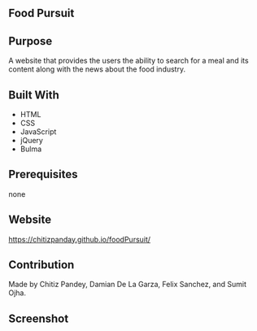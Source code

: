 ## Food Pursuit

## Purpose

A website that provides the users the ability to search for a meal and its content along with the news about the food industry.

## Built With

- HTML
- CSS
- JavaScript
- jQuery
- Bulma

## Prerequisites

none

## Website
https://chitizpanday.github.io/foodPursuit/

## Contribution

Made by Chitiz Pandey, Damian De La Garza, Felix Sanchez, and Sumit Ojha.

## Screenshot
